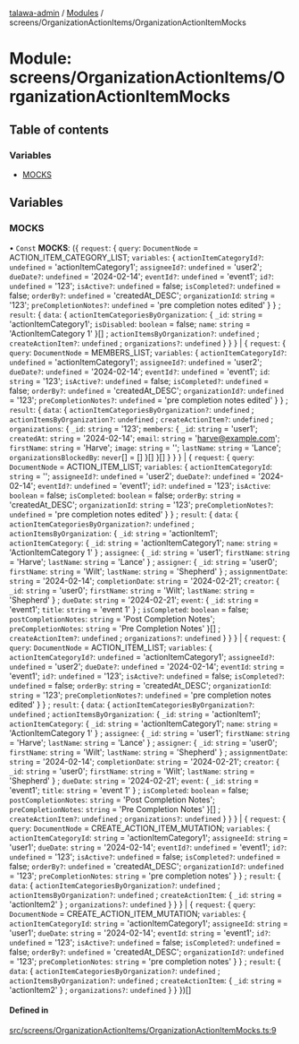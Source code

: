 [talawa-admin](../README.md) / [Modules](../modules.md) / screens/OrganizationActionItems/OrganizationActionItemMocks

# Module: screens/OrganizationActionItems/OrganizationActionItemMocks

## Table of contents

### Variables

- [MOCKS](screens_OrganizationActionItems_OrganizationActionItemMocks.md#mocks)

## Variables

### MOCKS

• `Const` **MOCKS**: (\{ `request`: \{ `query`: `DocumentNode` = ACTION\_ITEM\_CATEGORY\_LIST; `variables`: \{ `actionItemCategoryId?`: `undefined` = 'actionItemCategory1'; `assigneeId?`: `undefined` = 'user2'; `dueDate?`: `undefined` = '2024-02-14'; `eventId?`: `undefined` = 'event1'; `id?`: `undefined` = '123'; `isActive?`: `undefined` = false; `isCompleted?`: `undefined` = false; `orderBy?`: `undefined` = 'createdAt\_DESC'; `organizationId`: `string` = '123'; `preCompletionNotes?`: `undefined` = 'pre completion notes edited' \}  \} ; `result`: \{ `data`: \{ `actionItemCategoriesByOrganization`: \{ `_id`: `string` = 'actionItemCategory1'; `isDisabled`: `boolean` = false; `name`: `string` = 'ActionItemCategory 1' \}[] ; `actionItemsByOrganization?`: `undefined` ; `createActionItem?`: `undefined` ; `organizations?`: `undefined`  \}  \}  \} \| \{ `request`: \{ `query`: `DocumentNode` = MEMBERS\_LIST; `variables`: \{ `actionItemCategoryId?`: `undefined` = 'actionItemCategory1'; `assigneeId?`: `undefined` = 'user2'; `dueDate?`: `undefined` = '2024-02-14'; `eventId?`: `undefined` = 'event1'; `id`: `string` = '123'; `isActive?`: `undefined` = false; `isCompleted?`: `undefined` = false; `orderBy?`: `undefined` = 'createdAt\_DESC'; `organizationId?`: `undefined` = '123'; `preCompletionNotes?`: `undefined` = 'pre completion notes edited' \}  \} ; `result`: \{ `data`: \{ `actionItemCategoriesByOrganization?`: `undefined` ; `actionItemsByOrganization?`: `undefined` ; `createActionItem?`: `undefined` ; `organizations`: \{ `_id`: `string` = '123'; `members`: \{ `_id`: `string` = 'user1'; `createdAt`: `string` = '2024-02-14'; `email`: `string` = 'harve@example.com'; `firstName`: `string` = 'Harve'; `image`: `string` = ''; `lastName`: `string` = 'Lance'; `organizationsBlockedBy`: `never`[] = [] \}[]  \}[]  \}  \}  \} \| \{ `request`: \{ `query`: `DocumentNode` = ACTION\_ITEM\_LIST; `variables`: \{ `actionItemCategoryId`: `string` = ''; `assigneeId?`: `undefined` = 'user2'; `dueDate?`: `undefined` = '2024-02-14'; `eventId?`: `undefined` = 'event1'; `id?`: `undefined` = '123'; `isActive`: `boolean` = false; `isCompleted`: `boolean` = false; `orderBy`: `string` = 'createdAt\_DESC'; `organizationId`: `string` = '123'; `preCompletionNotes?`: `undefined` = 'pre completion notes edited' \}  \} ; `result`: \{ `data`: \{ `actionItemCategoriesByOrganization?`: `undefined` ; `actionItemsByOrganization`: \{ `_id`: `string` = 'actionItem1'; `actionItemCategory`: \{ `_id`: `string` = 'actionItemCategory1'; `name`: `string` = 'ActionItemCategory 1' \} ; `assignee`: \{ `_id`: `string` = 'user1'; `firstName`: `string` = 'Harve'; `lastName`: `string` = 'Lance' \} ; `assigner`: \{ `_id`: `string` = 'user0'; `firstName`: `string` = 'Wilt'; `lastName`: `string` = 'Shepherd' \} ; `assignmentDate`: `string` = '2024-02-14'; `completionDate`: `string` = '2024-02-21'; `creator`: \{ `_id`: `string` = 'user0'; `firstName`: `string` = 'Wilt'; `lastName`: `string` = 'Shepherd' \} ; `dueDate`: `string` = '2024-02-21'; `event`: \{ `_id`: `string` = 'event1'; `title`: `string` = 'event 1' \} ; `isCompleted`: `boolean` = false; `postCompletionNotes`: `string` = 'Post Completion Notes'; `preCompletionNotes`: `string` = 'Pre Completion Notes' \}[] ; `createActionItem?`: `undefined` ; `organizations?`: `undefined`  \}  \}  \} \| \{ `request`: \{ `query`: `DocumentNode` = ACTION\_ITEM\_LIST; `variables`: \{ `actionItemCategoryId?`: `undefined` = 'actionItemCategory1'; `assigneeId?`: `undefined` = 'user2'; `dueDate?`: `undefined` = '2024-02-14'; `eventId`: `string` = 'event1'; `id?`: `undefined` = '123'; `isActive?`: `undefined` = false; `isCompleted?`: `undefined` = false; `orderBy`: `string` = 'createdAt\_DESC'; `organizationId`: `string` = '123'; `preCompletionNotes?`: `undefined` = 'pre completion notes edited' \}  \} ; `result`: \{ `data`: \{ `actionItemCategoriesByOrganization?`: `undefined` ; `actionItemsByOrganization`: \{ `_id`: `string` = 'actionItem1'; `actionItemCategory`: \{ `_id`: `string` = 'actionItemCategory1'; `name`: `string` = 'ActionItemCategory 1' \} ; `assignee`: \{ `_id`: `string` = 'user1'; `firstName`: `string` = 'Harve'; `lastName`: `string` = 'Lance' \} ; `assigner`: \{ `_id`: `string` = 'user0'; `firstName`: `string` = 'Wilt'; `lastName`: `string` = 'Shepherd' \} ; `assignmentDate`: `string` = '2024-02-14'; `completionDate`: `string` = '2024-02-21'; `creator`: \{ `_id`: `string` = 'user0'; `firstName`: `string` = 'Wilt'; `lastName`: `string` = 'Shepherd' \} ; `dueDate`: `string` = '2024-02-21'; `event`: \{ `_id`: `string` = 'event1'; `title`: `string` = 'event 1' \} ; `isCompleted`: `boolean` = false; `postCompletionNotes`: `string` = 'Post Completion Notes'; `preCompletionNotes`: `string` = 'Pre Completion Notes' \}[] ; `createActionItem?`: `undefined` ; `organizations?`: `undefined`  \}  \}  \} \| \{ `request`: \{ `query`: `DocumentNode` = CREATE\_ACTION\_ITEM\_MUTATION; `variables`: \{ `actionItemCategoryId`: `string` = 'actionItemCategory1'; `assigneeId`: `string` = 'user1'; `dueDate`: `string` = '2024-02-14'; `eventId?`: `undefined` = 'event1'; `id?`: `undefined` = '123'; `isActive?`: `undefined` = false; `isCompleted?`: `undefined` = false; `orderBy?`: `undefined` = 'createdAt\_DESC'; `organizationId?`: `undefined` = '123'; `preCompletionNotes`: `string` = 'pre completion notes' \}  \} ; `result`: \{ `data`: \{ `actionItemCategoriesByOrganization?`: `undefined` ; `actionItemsByOrganization?`: `undefined` ; `createActionItem`: \{ `_id`: `string` = 'actionItem2' \} ; `organizations?`: `undefined`  \}  \}  \} \| \{ `request`: \{ `query`: `DocumentNode` = CREATE\_ACTION\_ITEM\_MUTATION; `variables`: \{ `actionItemCategoryId`: `string` = 'actionItemCategory1'; `assigneeId`: `string` = 'user1'; `dueDate`: `string` = '2024-02-14'; `eventId`: `string` = 'event1'; `id?`: `undefined` = '123'; `isActive?`: `undefined` = false; `isCompleted?`: `undefined` = false; `orderBy?`: `undefined` = 'createdAt\_DESC'; `organizationId?`: `undefined` = '123'; `preCompletionNotes`: `string` = 'pre completion notes' \}  \} ; `result`: \{ `data`: \{ `actionItemCategoriesByOrganization?`: `undefined` ; `actionItemsByOrganization?`: `undefined` ; `createActionItem`: \{ `_id`: `string` = 'actionItem2' \} ; `organizations?`: `undefined`  \}  \}  \})[]

#### Defined in

[src/screens/OrganizationActionItems/OrganizationActionItemMocks.ts:9](https://github.com/palisadoes/talawa-admin/blob/bf9852d/src/screens/OrganizationActionItems/OrganizationActionItemMocks.ts#L9)
